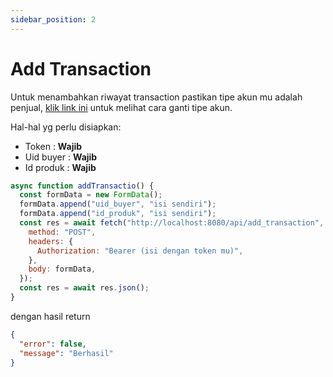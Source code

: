 ```yaml
---
sidebar_position: 2
---
```


# Add Transaction

Untuk menambahkan riwayat transaction pastikan tipe akun mu adalah penjual, [klik link ini](/docs/akun/change_role.md) untuk melihat cara ganti tipe akun.

Hal-hal yg perlu disiapkan:

- Token : **Wajib**
- Uid buyer : **Wajib**
- Id produk : **Wajib**

```javascript
async function addTransactio() {
  const formData = new FormData();
  formData.append("uid_buyer", "isi sendiri");
  formData.append("id_produk", "isi sendiri");
  const res = await fetch("http://localhost:8080/api/add_transaction", {
    method: "POST",
    headers: {
      Authorization: "Bearer (isi dengan token mu)",
    },
    body: formData,
  });
  const res = await res.json();
}
```

dengan hasil return

```json
{
  "error": false,
  "message": "Berhasil"
}
```
